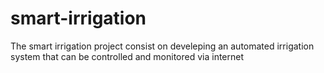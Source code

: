 # smart-irrigation
The smart irrigation project consist on develeping an automated irrigation system that can be controlled and monitored via internet
